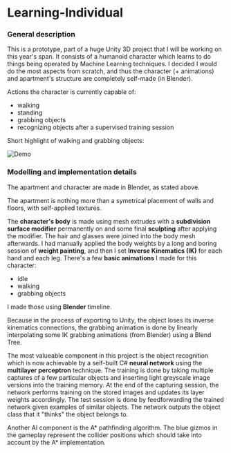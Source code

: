 # Learning-Individual

<h3> General description </h3>

This is a prototype, part of a huge Unity 3D project that I will be working on this year's span. It consists of a humanoid character which learns to do things being operated by Machine Learning techniques. I decided I would do the most aspects from scratch, and thus the character (+ animations) and apartment's structure are completely self-made (in Blender).

Actions the character is currently capable of:
- walking
- standing
- grabbing objects
- recognizing objects after a supervised training session

Short highlight of walking and grabbing objects:

![Demo](https://github.com/BogdanPolitic/Demos/blob/main/Learning_Individual_demo_0.gif?raw=true)

<h3> Modelling and implementation details </h3>

The apartment and character are made in Blender, as stated above. 

The apartment is nothing more than a symetrical placement of walls and floors, with self-applied textures. 

The **character's body** is made using mesh extrudes with a **subdivision surface modifier** permanently on and some final **sculpting** after applying the modifier. The hair and glasses were joined into the body mesh afterwards. I had manually applied the body weights by a long and boring session of **weight painting**, and then I set **Inverse Kinematics (IK)** for each hand and each leg. There's a few **basic animations** I made for this character: 
- idle
- walking
- grabbing objects

I made those using **Blender** timeline. 

Because in the process of exporting to Unity, the object loses its inverse kinematics connections, the grabbing animation is done by linearly interpolating some IK grabbing animations (from Blender) using a Blend Tree.

The most valueable component in this project is the object recognition which is now achievable by a self-built C# **neural network** using the **multilayer perceptron** technique. The training is done by taking multiple captures of a few particular objects and inserting light greyscale image versions into the training memory. At the end of the capturing session, the network performs training on the stored images and updates its layer weights accordingly. The test session is done by feedforwarding the trained network given examples of similar objects. The network outputs the object class that it "thinks" the object belongs to.

Another AI component is the A* pathfinding algorithm. The blue gizmos in the gameplay represent the collider positions which should take into account by the A* implementation.
